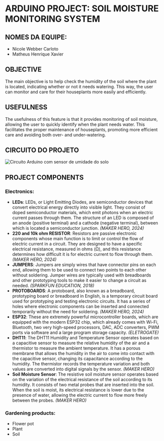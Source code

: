 # ARDUINO PROJECT: SOIL MOISTURE MONITORING SYSTEM

## NOMES DA EQUIPE:
- Nicole Webber Carloto
- Matheus Henrique Xavier

## OBJECTIVE
The main objective is to help check the humidity of the soil where the plant is located, indicating whether or not it needs watering. This way, the user can monitor and care for their houseplants more easily and efficiently.

## USEFULNESS
The usefulness of this feature is that it provides monitoring of soil moisture, allowing the user to quickly identify when the plant needs water. This facilitates the proper maintenance of houseplants, promoting more efficient care and avoiding both over- and under-watering.

## CIRCUITO DO PROJETO
![Circuito Arduino com sensor de umidade do solo](upload://file-PLuDbqNW2Hwc3apQimyGmh)

## PROJECT COMPONENTS

### Electronics:
- **LEDs**: LEDs, or Light Emitting Diodes, are semiconductor devices that convert electrical energy directly into visible light. They consist of doped semiconductor materials, which emit photons when an electric current passes through them. The structure of an LED is composed of an anode (positive terminal) and a cathode (negative terminal), between which is located a semiconductor junction. *(MAKER HERO, 2024)*
- **220 and 10k ohm RESISTOR**: Resistors are passive electronic components whose main function is to limit or control the flow of electric current in a circuit. They are designed to have a specific electrical resistance, measured in ohms (Ω), and this resistance determines how difficult it is for electric current to flow through them. *(MAKER HERO, 2024)*
- **JUMPERS**: Jumpers are simply wires that have connector pins on each end, allowing them to be used to connect two points to each other without soldering. Jumper wires are typically used with breadboards and other prototyping tools to make it easier to change a circuit as needed. *(SPARKFUN EDUCATION, 2018)*
- **PROTOBOARDS**: A protoboard, also known as a breadboard, prototyping board or breadboard in English, is a temporary circuit board used for prototyping and testing electronic circuits. It has a series of holes where electronic components can be inserted and connected temporarily without the need for soldering. *(MAKER HERO, 2024)*
- **ESP32**: These are extremely powerful microcontroller boards, which are equipped with the modern ESP32 chip, which already comes with Wi-Fi, Bluetooth, two very high-speed processors, DAC, ADC converters, PWM ports via software and a large program storage capacity. *(ELETROGATE)*
- **DHT11**: The DHT11 Humidity and Temperature Sensor operates based on a capacitive sensor to measure the relative humidity of the air and a thermistor to measure the ambient temperature. It has a porous membrane that allows the humidity in the air to come into contact with the capacitive sensor, changing its capacitance according to the humidity. The thermistor records the temperature variation and both values are converted into digital signals by the sensor. *(MAKER HERO)*
- **Soil Moisture Sensor**: The resistive soil moisture sensor operates based on the variation of the electrical resistance of the soil according to its humidity. It consists of two metal probes that are inserted into the soil. When the soil is moist, its electrical resistance is lower due to the presence of water, allowing the electric current to flow more freely between the probes. *(MAKER HERO)*

### Gardening products:
- Flower pot
- Plant
- Soil
